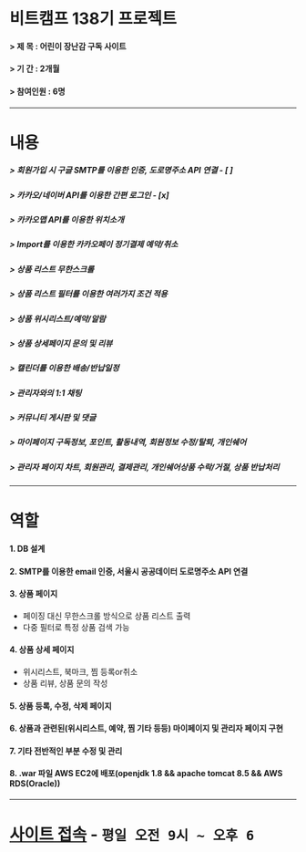 # 비트캠프 138기 프로젝트
#### > 제   목 : 어린이 장난감 구독 사이트
#### > 기   간 : 2개월
#### > 참여인원 : 6명
--- 
# 내용
##### > 회원가입 시 구글 SMTP를 이용한 인증, 도로명주소 API 연결 - [ ]
##### > 카카오/네이버 API를 이용한 간편 로그인 - [x]
##### > 카카오맵 API를 이용한 위치소개
##### > Import를 이용한 카카오페이 정기결제 예약/취소
##### > 상품 리스트 무한스크롤
##### > 상품 리스트 필터를 이용한 여러가지 조건 적용
##### > 상품 위시리스트/예약/알람
##### > 상품 상세페이지 문의 및 리뷰
##### > 캘린더를 이용한 배송/반납일정
##### > 관리자와의 1:1 채팅
##### > 커뮤니티 게시판 및 댓글
##### > 마이페이지 구독정보, 포인트, 활동내역, 회원정보 수정/탈퇴, 개인쉐어
##### > 관리자 페이지 차트, 회원관리, 결제관리, 개인쉐어상품 수락/거절, 상품 반납처리
---
# 역할
#### 1. DB 설계
#### 2. SMTP를 이용한 email 인증, 서울시 공공데이터 도로명주소 API 연결
#### 3. 상품 페이지
- 페이징 대신 무한스크롤 방식으로 상품 리스트 출력
- 다중 필터로 특정 상품 검색 가능
#### 4. 상품 상세 페이지
- 위시리스트, 북마크, 찜 등록or취소
- 상품 리뷰, 상품 문의 작성 
#### 5. 상품 등록, 수정, 삭제 페이지
#### 6. 상품과 관련된(위시리스트, 예약, 찜 기타 등등) 마이페이지 및 관리자 페이지 구현
#### 7. 기타 전반적인 부분 수정 및 관리
#### 8. .war 파일 AWS EC2에 배포(openjdk 1.8 && apache tomcat 8.5 && AWS RDS(Oracle)) 
---
# [사이트 접속](http://www.munyongmin.gq/bit_project) - `평일 오전 9시 ~ 오후 6`
